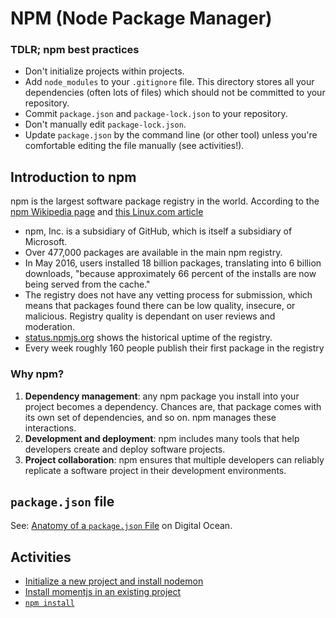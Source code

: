 # NPM (Node Package Manager)

### TDLR; npm best practices
- Don't initialize projects within projects.
- Add `node_modules` to your `.gitignore` file. This directory stores all your dependencies (often lots of files) which should not be committed to your repository.
- Commit `package.json` and `package-lock.json` to your repository.
- Don't manually edit `package-lock.json`.
- Update `package.json` by the command line (or other tool) unless you're comfortable editing the file manually (see activities!).

## Introduction to npm
npm is the largest software package registry in the world. According to the [npm Wikipedia page](https://en.wikipedia.org/wiki/Npm_(software)) and [this Linux.com article](https://www.linux.com/news/state-union-npm/)
- npm, Inc. is a subsidiary of GitHub, which is itself a subsidiary of Microsoft.
- Over 477,000 packages are available in the main npm registry.
- In May 2016, users installed 18 billion packages, translating into 6 billion downloads, "because approximately 66 percent of the installs are now being served from the cache."
- The registry does not have any vetting process for submission, which means that packages found there can be low quality, insecure, or malicious. Registry quality is dependant on user reviews and moderation.
- [status.npmjs.org](https://status.npmjs.org/uptime) shows the historical uptime of the registry.
- Every week roughly 160 people publish their first package in the registry

### Why npm?
1. **Dependency management**: any npm package you install into your project becomes a dependency. Chances are, that package comes with its own set of dependencies, and so on. npm manages these interactions.
2. **Development and deployment**: npm includes many tools that help developers create and deploy software projects.
3. **Project collaboration**: npm ensures that multiple developers can reliably replicate a software project in their development environments.

## `package.json` file
See: [Anatomy of a `package.json` File](https://www.digitalocean.com/community/tutorials/nodejs-package-json) on Digital Ocean.

## Activities
- [Initialize a new project and install nodemon](hello-npm)
- [Install momentjs in an existing project](hello-moment)
- [`npm install`](hello-npm-install)